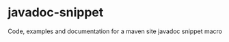 javadoc-snippet
===============

Code, examples and documentation for a maven site javadoc snippet macro